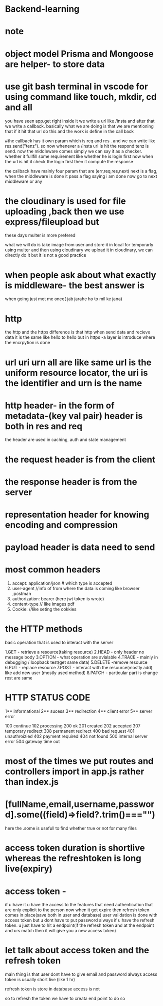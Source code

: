 ﻿# Backend-learning

# note
# object model Prisma and Mongoose are helper- to store data

# use git bash terminal in vscode for using command like touch, mkdir, cd and all

you have seen app.get right inside it we write a url like /insta and after that we write a callback. basically what we are doing is that we are mentioning that if it hit that url do this and the work is define in the call back 

#the callback has it own param which is req and res . and we can write like res.send("tenz"). 
 so now whenever a /insta url is hit the respond tenz is send.
 now the middleware comes simply we can say it as a checker. whether it fullfill some requirement like whether he is login first
now when the url is hit it check the login first then it compute the response

the callback have mainly four param that are (err,req,res,next) next is a flag, when the middleware is done it pass a flag saying i am done now go to next middleware or any

# the cloudinary is used for file uploading ,back then we use express/fileupload but
these days multer is more prefered

what we will do is take image from user and store it in local for temporarly using multer and then using cloudinary we upload it in cloudinary, 
we can directly do it but it is not a good practice

# when people ask about what exactly is middleware- the best answer is 
when going just met me once( jab jarahe ho to mil ke jana)

# http 
the http and the https difference is that http when send data and recieve data it is the same like hello to hello but in https -a layer is introduce where the encrpytion is done

# url uri urn all are like same url is the uniform resource locator, the uri is the identifier and urn is the name

# http header- in the form of metadata-(key val pair) header is both in res and req

 the header are used in caching, auth and state management

# the request header is from the client
# the response header is from the server

# representation header for knowing encoding and compression

# payload header is data need to send


# most common headers
1. accept: application/json # which type is accepted
2. user-agent //info of from where the data is coming like browser ,postman
3. authorization: bearer (here jwt token is wrote)
4. content-type // like images pdf
5. Cookie: //like seting the cokkies

# the HTTP methods
basic operation that is used to interact with the server

1.GET - retrieve a resource(taking resource)
2.HEAD - only header no message body
3.OPTION - what operation are avialable
4.TRACE - mainly in debugging / loopback test(get same data)
5.DELETE -remove resource
6.PUT - replace resource
7.POST - interact with the resource(mostly add) like add new user (mostly used method)
8.PATCH - particular part is change rest are same

# HTTP STATUS CODE
1** informational
2** sucess
3** redirection
4** client error
5** server error

100 continue
102 processing
200 ok
201 created
202 accepted
307 temporary redirect
308 permanent redirect
400 bad request
401 unauthroizied
402 payment required
404 not found
500 internal server error
504 gateway time out


# most of the times we put routes and controllers import in app.js rather than index.js

# [fullName,email,username,password].some((field)=>field?.trim()==="")
here the .some is usefull to find whether true or not for many files

# access token duration is shortlive whereas the refreshtoken is long live(expiry)

# access token -
if u have it u have the access to the features that need authentication that are only explicit to the person
now when it get expire then refresh token comes in place(save both in user and database) user validation is done with access token but u dont have to put password always if u have the refresh token. u just have to hit a endpoint(if the refresh token and at the endpoint and urs match then it will give you a new access token)


# let talk about access token and the refresh token
main thing is that user dont have to give email and password always
access token is usually short live (like 1 hr)

refresh token is store in database access is not

so to refresh the token we have to creata end point to do so

